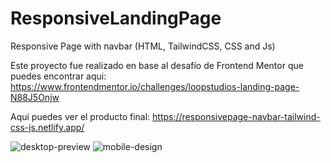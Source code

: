 # ResponsiveLandingPage
Responsive Page with navbar (HTML, TailwindCSS, CSS and Js)


Este proyecto fue realizado en base al desafío de Frontend Mentor que puedes encontrar aqui:
https://www.frontendmentor.io/challenges/loopstudios-landing-page-N88J5Onjw

Aqui puedes ver el producto final:
https://responsivepage-navbar-tailwind-css-js.netlify.app/

![desktop-preview](https://github.com/VickyAzola/ResponsiveLandingPage/assets/116470398/1ff47d72-dd2a-4581-b2d1-b15cb305241a)
![mobile-design](https://github.com/VickyAzola/ResponsiveLandingPage/assets/116470398/6681acad-66a9-4a30-ba05-aa4e836214a4)
